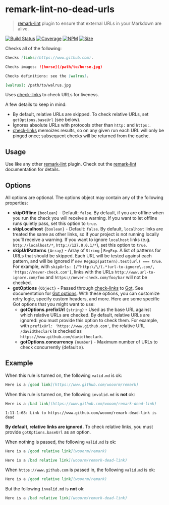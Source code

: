 # remark-lint-no-dead-urls

> [remark-lint][] plugin to ensure that external URLs in your Markdown are
> alive.

[![Build Status](https://github.com/davidtheclark/remark-lint-no-dead-urls/workflows/main/badge.svg)](https://github.com/davidtheclark/remark-lint-no-dead-urls/actions)
[![Coverage](https://img.shields.io/codecov/c/github/davidtheclark/remark-lint-no-dead-urls.svg)](https://codecov.io/github/davidtheclark/remark-lint-no-dead-urls)
[![NPM](https://img.shields.io/npm/v/remark-lint-no-dead-urls.svg)](https://www.npmjs.com/package/remark-lint-no-dead-urls)
[![Size](https://img.shields.io/bundlephobia/minzip/remark-lint-no-dead-urls.svg)](https://bundlephobia.com/result?p=remark-lint-no-dead-urls)

Checks all of the following:

```md
Checks [links](https://www.github.com).

Checks images: ![horse](/path/to/horse.jpg)

Checks definitions: see the [walrus].

[walrus]: /path/to/walrus.jpg
```

Uses [check-links][] to check URLs for liveness.

A few details to keep in mind:

*   By default, relative URLs are skipped.
    To check relative URLs, set `gotOptions.baseUrl` (see below).
*   Ignores absolute URLs with protocols other than `http:` and `https:`.
*   [check-links][] memoizes results, so on any given run each URL will only be
    pinged once; subsequent checks will be returned from the cache.

## Usage

Use like any other [remark-lint][] plugin.
Check out the [remark-lint][] documentation for details.

## Options

All options are optional.
The options object may contain any of the following properties:

*   **skipOffline** `{boolean}` - Default: `false`.
    By default, if you are offline when you run the check you will receive a
    warning.
    If you want to let offline runs quietly pass, set this option to `true`.
*   **skipLocalhost** `{boolean}` - Default: `false`.
    By default, `localhost` links are treated the same as other links, so if
    your project is not running locally you’ll receive a warning.
    If you want to ignore `localhost` links (e.g. `http://localhost/*`,
    `http://127.0.0.1/*`), set this option to `true`.
*   **skipUrlPatterns** `{Array}` - Array of `String` | `RegExp`.
    A list of patterns for URLs that should be skipped.
    Each URL will be tested against each pattern, and will be ignored if `new RegExp(pattern).test(url) === true`.
    For example, with `skipUrls: [/^http:\/\/(.*)url-to-ignore\.com/, 'https://never-check.com']`,
    links with the URLs `http://www.url-to-ignore.com/foo` and `https://never-check.com/foo/bar`
    will not be checked.
*   **gotOptions** `{Object}` - Passed through [check-links][] to [Got][].
    See documentation for [Got options](https://github.com/sindresorhus/got#options).
    With these options, you can customize retry logic, specify custom headers,
    and more.
    Here are some specific Got options that you might want to use:
    *   **gotOptions.prefixUrl** `{string}` - Used as the base URL against
        which relative URLs are checked.
        By default, relative URLs are ignored: you must provide this option to
        check them.
        For example, with `prefixUrl: 'https://www.github.com'`, the relative
        URL `/davidtheclark` is checked as `https://www.github.com/davidtheclark`.
    *   **gotOptions.concurrency** `{number}` - Maximum number of URLs to check
        concurrently (default `8`).

## Example

When this rule is turned on, the following `valid.md` is ok:

```md
Here is a [good link](https://www.github.com/wooorm/remark)
```

When this rule is turned on, the following `invalid.md` is **not** ok:

```md
Here is a [bad link](https://www.github.com/wooom/remark-dead-link)
```

```text
1:11-1:68: Link to https://www.github.com/wooom/remark-dead-link is dead
```

**By default, relative links are ignored.**
To check relative links, you must provide `gotOptions.baseUrl` as an option.

When nothing is passed, the following `valid.md` is ok:

```md
Here is a [good relative link](wooorm/remark)

Here is a [bad relative link](wooorm/remark-dead-link)
```

When `https://www.github.com` is passed in, the following `valid.md` is ok:

```md
Here is a [good relative link](wooorm/remark)
```

But the following `invalid.md` is **not** ok:

```md
Here is a [bad relative link](wooorm/remark-dead-link)
```

[check-links]: https://github.com/transitive-bullshit/check-links

[got]: https://github.com/sindresorhus/got

[remark-lint]: https://github.com/remarkjs/remark-lint
